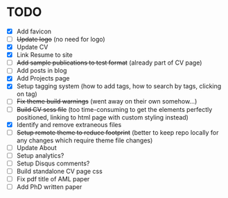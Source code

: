 # TODO

- [x] Add favicon
- [ ] ~~Update logo~~ (no need for logo)
- [x] Update CV
- [x] Link Resume to site
- [ ] ~~Add sample publications to test format~~ (already part of CV page)
- [ ] Add posts in blog
- [x] Add Projects page
- [x] Setup tagging system (how to add tags, how to search by tags, clicking on tag)
- [ ] ~~Fix theme build warnings~~ (went away on their own somehow...)
- [ ] ~~Build CV scss file~~ (too time-consuming to get the elements perfectly positioned, linking to html page with custom styling instead)
- [x] Identify and remove extraneous files
- [ ] ~~Setup remote theme to reduce footprint~~ (better to keep repo locally for any changes which require theme file changes)
- [ ] Update About
- [ ] Setup analytics?
- [ ] Setup Disqus comments?
- [ ] Build standalone CV page css
- [ ] Fix pdf title of AML paper
- [ ] Add PhD written paper
